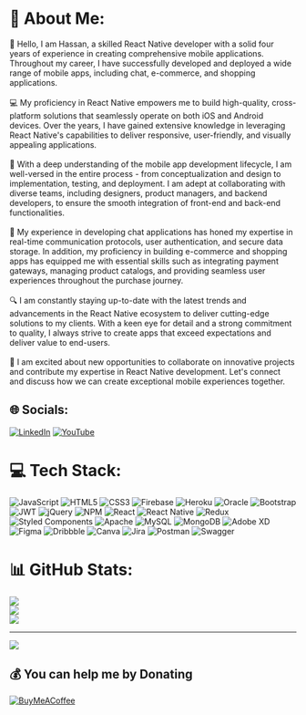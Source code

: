 # 💫 About Me:
👋 Hello, I am Hassan, a skilled React Native developer with a solid four years of experience in creating comprehensive mobile applications. Throughout my career, I have successfully developed and deployed a wide range of mobile apps, including chat, e-commerce, and shopping applications.<br><br>💻 My proficiency in React Native empowers me to build high-quality, cross-platform solutions that seamlessly operate on both iOS and Android devices. Over the years, I have gained extensive knowledge in leveraging React Native's capabilities to deliver responsive, user-friendly, and visually appealing applications.<br><br>📱 With a deep understanding of the mobile app development lifecycle, I am well-versed in the entire process - from conceptualization and design to implementation, testing, and deployment. I am adept at collaborating with diverse teams, including designers, product managers, and backend developers, to ensure the smooth integration of front-end and back-end functionalities.<br><br>💬 My experience in developing chat applications has honed my expertise in real-time communication protocols, user authentication, and secure data storage. In addition, my proficiency in building e-commerce and shopping apps has equipped me with essential skills such as integrating payment gateways, managing product catalogs, and providing seamless user experiences throughout the purchase journey.<br><br>🔍 I am constantly staying up-to-date with the latest trends and advancements in the React Native ecosystem to deliver cutting-edge solutions to my clients. With a keen eye for detail and a strong commitment to quality, I always strive to create apps that exceed expectations and deliver value to end-users.<br><br>🤝 I am excited about new opportunities to collaborate on innovative projects and contribute my expertise in React Native development. Let's connect and discuss how we can create exceptional mobile experiences together.


## 🌐 Socials:
[![LinkedIn](https://img.shields.io/badge/LinkedIn-%230077B5.svg?logo=linkedin&logoColor=white)](https://linkedin.com/in/hassan-rind-3b8931241) [![YouTube](https://img.shields.io/badge/YouTube-%23FF0000.svg?logo=YouTube&logoColor=white)](https://www.youtube.com/channel/UC3TqkczhcVJkbCofShA-STA) 

# 💻 Tech Stack:
![JavaScript](https://img.shields.io/badge/javascript-%23323330.svg?style=for-the-badge&logo=javascript&logoColor=%23F7DF1E) ![HTML5](https://img.shields.io/badge/html5-%23E34F26.svg?style=for-the-badge&logo=html5&logoColor=white) ![CSS3](https://img.shields.io/badge/css3-%231572B6.svg?style=for-the-badge&logo=css3&logoColor=white) ![Firebase](https://img.shields.io/badge/firebase-%23039BE5.svg?style=for-the-badge&logo=firebase) ![Heroku](https://img.shields.io/badge/heroku-%23430098.svg?style=for-the-badge&logo=heroku&logoColor=white) ![Oracle](https://img.shields.io/badge/Oracle-F80000?style=for-the-badge&logo=oracle&logoColor=white) ![Bootstrap](https://img.shields.io/badge/bootstrap-%23563D7C.svg?style=for-the-badge&logo=bootstrap&logoColor=white) ![JWT](https://img.shields.io/badge/JWT-black?style=for-the-badge&logo=JSON%20web%20tokens) ![jQuery](https://img.shields.io/badge/jquery-%230769AD.svg?style=for-the-badge&logo=jquery&logoColor=white) ![NPM](https://img.shields.io/badge/NPM-%23000000.svg?style=for-the-badge&logo=npm&logoColor=white) ![React](https://img.shields.io/badge/react-%2320232a.svg?style=for-the-badge&logo=react&logoColor=%2361DAFB) ![React Native](https://img.shields.io/badge/react_native-%2320232a.svg?style=for-the-badge&logo=react&logoColor=%2361DAFB) ![Redux](https://img.shields.io/badge/redux-%23593d88.svg?style=for-the-badge&logo=redux&logoColor=white) ![Styled Components](https://img.shields.io/badge/styled--components-DB7093?style=for-the-badge&logo=styled-components&logoColor=white) ![Apache](https://img.shields.io/badge/apache-%23D42029.svg?style=for-the-badge&logo=apache&logoColor=white) ![MySQL](https://img.shields.io/badge/mysql-%2300f.svg?style=for-the-badge&logo=mysql&logoColor=white) ![MongoDB](https://img.shields.io/badge/MongoDB-%234ea94b.svg?style=for-the-badge&logo=mongodb&logoColor=white) ![Adobe XD](https://img.shields.io/badge/Adobe%20XD-470137?style=for-the-badge&logo=Adobe%20XD&logoColor=#FF61F6) 	![Figma](https://img.shields.io/badge/figma-%23F24E1E.svg?style=for-the-badge&logo=figma&logoColor=white) ![Dribbble](https://img.shields.io/badge/Dribbble-EA4C89?style=for-the-badge&logo=dribbble&logoColor=white) ![Canva](https://img.shields.io/badge/Canva-%2300C4CC.svg?style=for-the-badge&logo=Canva&logoColor=white) ![Jira](https://img.shields.io/badge/jira-%230A0FFF.svg?style=for-the-badge&logo=jira&logoColor=white) ![Postman](https://img.shields.io/badge/Postman-FF6C37?style=for-the-badge&logo=postman&logoColor=white) ![Swagger](https://img.shields.io/badge/-Swagger-%23Clojure?style=for-the-badge&logo=swagger&logoColor=white)
# 📊 GitHub Stats:
![](https://github-readme-stats.vercel.app/api?username=hassanbaloch09&theme=dark&hide_border=false&include_all_commits=false&count_private=false)<br/>
![](https://github-readme-streak-stats.herokuapp.com/?user=hassanbaloch09&theme=dark&hide_border=false)<br/>
![](https://github-readme-stats.vercel.app/api/top-langs/?username=hassanbaloch09&theme=dark&hide_border=false&include_all_commits=false&count_private=false&layout=compact)

---
[![](https://visitcount.itsvg.in/api?id=hassanbaloch09&icon=0&color=0)](https://visitcount.itsvg.in)

  ## 💰 You can help me by Donating
  [![BuyMeACoffee](https://img.shields.io/badge/Buy%20Me%20a%20Coffee-ffdd00?style=for-the-badge&logo=buy-me-a-coffee&logoColor=black)](https://www.buymeacoffee.com/hassanrindZ) 

  
<!-- Proudly created with GPRM ( https://gprm.itsvg.in ) -->
